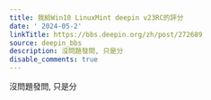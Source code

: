 ```yaml
---
title: 我給Win10 LinuxMint deepin v23RC的評分
date: ' 2024-05-2'
linkTitle: https://bbs.deepin.org/zh/post/272689
source: deepin_bbs
description: 沒問題發問, 只是分
disable_comments: true
---
```

沒問題發問, 只是分
